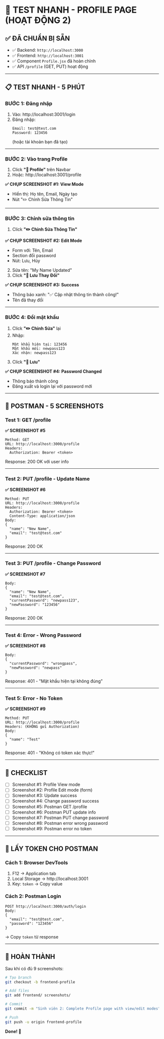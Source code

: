 # 🚀 TEST NHANH - PROFILE PAGE (HOẠT ĐỘNG 2)

## ✅ ĐÃ CHUẨN BỊ SẴN

- ✅ Backend: `http://localhost:3000`
- ✅ Frontend: `http://localhost:3001`
- ✅ Component `Profile.jsx` đã hoàn chỉnh
- ✅ API `/profile` (GET, PUT) hoạt động

---

## 📋 TEST NHANH - 5 PHÚT

### **BƯỚC 1: Đăng nhập**

1. Vào: http://localhost:3001/login
2. Đăng nhập:
   ```
   Email: test@test.com
   Password: 123456
   ```
   (hoặc tài khoản bạn đã tạo)

---

### **BƯỚC 2: Vào trang Profile**

1. Click **"👤 Profile"** trên Navbar
2. Hoặc: http://localhost:3001/profile

**✅ CHỤP SCREENSHOT #1: View Mode**
- Hiển thị: Họ tên, Email, Ngày tạo
- Nút "✏️ Chỉnh Sửa Thông Tin"

---

### **BƯỚC 3: Chỉnh sửa thông tin**

1. Click **"✏️ Chỉnh Sửa Thông Tin"**

**✅ CHỤP SCREENSHOT #2: Edit Mode**
- Form với: Tên, Email
- Section đổi password
- Nút: Lưu, Hủy

2. Sửa tên: "My Name Updated"
3. Click **"💾 Lưu Thay Đổi"**

**✅ CHỤP SCREENSHOT #3: Success**
- Thông báo xanh: "✅ Cập nhật thông tin thành công!"
- Tên đã thay đổi

---

### **BƯỚC 4: Đổi mật khẩu**

1. Click **"✏️ Chỉnh Sửa"** lại
2. Nhập:
   ```
   Mật khẩu hiện tại: 123456
   Mật khẩu mới: newpass123
   Xác nhận: newpass123
   ```
3. Click **"💾 Lưu"**

**✅ CHỤP SCREENSHOT #4: Password Changed**
- Thông báo thành công
- Đăng xuất và login lại với password mới

---

## 📸 POSTMAN - 5 SCREENSHOTS

### **Test 1: GET /profile**
**✅ SCREENSHOT #5**
```
Method: GET
URL: http://localhost:3000/profile
Headers:
  Authorization: Bearer <token>
```
Response: 200 OK với user info

---

### **Test 2: PUT /profile - Update Name**
**✅ SCREENSHOT #6**
```
Method: PUT
URL: http://localhost:3000/profile
Headers:
  Authorization: Bearer <token>
  Content-Type: application/json
Body:
{
  "name": "New Name",
  "email": "test@test.com"
}
```
Response: 200 OK

---

### **Test 3: PUT /profile - Change Password**
**✅ SCREENSHOT #7**
```
Body:
{
  "name": "New Name",
  "email": "test@test.com",
  "currentPassword": "newpass123",
  "newPassword": "123456"
}
```
Response: 200 OK

---

### **Test 4: Error - Wrong Password**
**✅ SCREENSHOT #8**
```
Body:
{
  "currentPassword": "wrongpass",
  "newPassword": "newpass"
}
```
Response: 401 - "Mật khẩu hiện tại không đúng"

---

### **Test 5: Error - No Token**
**✅ SCREENSHOT #9**
```
Method: PUT
URL: http://localhost:3000/profile
Headers: (KHÔNG gửi Authorization)
Body:
{
  "name": "Test"
}
```
Response: 401 - "Không có token xác thực!"

---

## 🎯 CHECKLIST

- [ ] Screenshot #1: Profile View mode
- [ ] Screenshot #2: Profile Edit mode (form)
- [ ] Screenshot #3: Update success
- [ ] Screenshot #4: Change password success
- [ ] Screenshot #5: Postman GET /profile
- [ ] Screenshot #6: Postman PUT update info
- [ ] Screenshot #7: Postman PUT change password
- [ ] Screenshot #8: Postman error wrong password
- [ ] Screenshot #9: Postman error no token

---

## 🔑 LẤY TOKEN CHO POSTMAN

### Cách 1: Browser DevTools
1. F12 → Application tab
2. Local Storage → http://localhost:3001
3. Key: `token` → Copy value

### Cách 2: Postman Login
```
POST http://localhost:3000/auth/login
Body:
{
  "email": "test@test.com",
  "password": "123456"
}
```
→ Copy `token` từ response

---

## 🚀 HOÀN THÀNH

Sau khi có đủ 9 screenshots:

```bash
# Tạo branch
git checkout -b frontend-profile

# Add files
git add frontend/ screenshots/

# Commit
git commit -m "Sinh viên 2: Complete Profile page with view/edit modes"

# Push
git push -u origin frontend-profile
```

**Done! 🎉**
